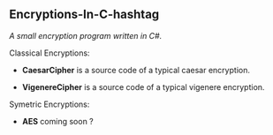 ## Encryptions-In-C-hashtag

*A small encryption program written in C#.*

Classical Encryptions:

- **CaesarCipher** is a source code of a typical caesar encryption.

- **VigenereCipher** is a source code of a typical vigenere encryption.

Symetric Encryptions: 
- **AES** coming soon ? 
